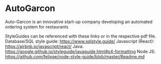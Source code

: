 # AutoGarcon
Auto-Garcon is an innovative start-up company developing an automated ordering system for restaurants

StyleGuides can be referenced with these links or in the respective pdf file.
Database/SQL style guide: https://www.sqlstyle.guide/
Javascript (React): https://airbnb.io/javascript/react/
Java: https://google.github.io/styleguide/javaguide.html#s4-formatting
Node JS: https://github.com/felixge/node-style-guide/blob/master/Readme.md
